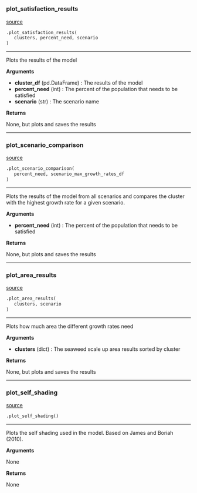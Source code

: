 #


### plot_satisfaction_results
[source](https://github.com/allfed/Seaweed-Upscaling-Model/blob/master/src/plotter.py/#L16)
```python
.plot_satisfaction_results(
   clusters, percent_need, scenario
)
```

---
Plots the results of the model

**Arguments**

* **cluster_df** (pd.DataFrame) : The results of the model
* **percent_need** (int) : The percent of the population that needs to be satisfied
* **scenario** (str) : The scenario name


**Returns**

None, but plots and saves the results

----


### plot_scenario_comparison
[source](https://github.com/allfed/Seaweed-Upscaling-Model/blob/master/src/plotter.py/#L80)
```python
.plot_scenario_comparison(
   percent_need, scenario_max_growth_rates_df
)
```

---
Plots the results of the model from all scenarios and compares the 
cluster with the highest growth rate for a given scenario.

**Arguments**

* **percent_need** (int) : The percent of the population that needs to be satisfied


**Returns**

None, but plots and saves the results

----


### plot_area_results
[source](https://github.com/allfed/Seaweed-Upscaling-Model/blob/master/src/plotter.py/#L222)
```python
.plot_area_results(
   clusters, scenario
)
```

---
Plots how much area the different growth rates need

**Arguments**

* **clusters** (dict) : The seaweed scale up area results sorted by cluster


**Returns**

None, but plots and saves the results

----


### plot_self_shading
[source](https://github.com/allfed/Seaweed-Upscaling-Model/blob/master/src/plotter.py/#L256)
```python
.plot_self_shading()
```

---
Plots the self shading used in the model. Based on James and Boriah (2010).

**Arguments**

None

**Returns**

None
